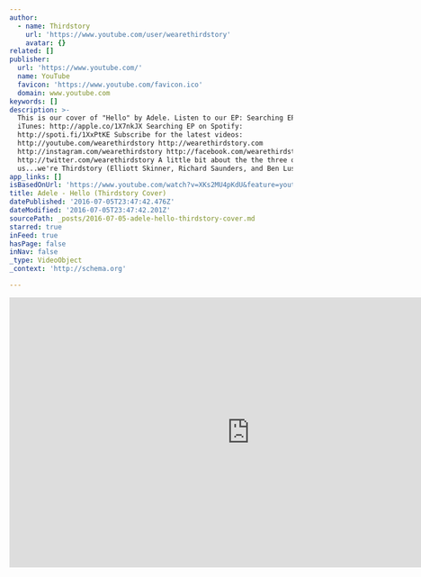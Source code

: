 ```yaml
---
author:
  - name: Thirdstory
    url: 'https://www.youtube.com/user/wearethirdstory'
    avatar: {}
related: []
publisher:
  url: 'https://www.youtube.com/'
  name: YouTube
  favicon: 'https://www.youtube.com/favicon.ico'
  domain: www.youtube.com
keywords: []
description: >-
  This is our cover of "Hello" by Adele. Listen to our EP: Searching EP on
  iTunes: http://apple.co/1X7nkJX Searching EP on Spotify:
  http://spoti.fi/1XxPtKE Subscribe for the latest videos:
  http://youtube.com/wearethirdstory http://wearethirdstory.com
  http://instagram.com/wearethirdstory http://facebook.com/wearethirdstory
  http://twitter.com/wearethirdstory A little bit about the the three of
  us...we're Thirdstory (Elliott Skinner, Richard Saunders, and Ben Lusher).
app_links: []
isBasedOnUrl: 'https://www.youtube.com/watch?v=XKs2MU4pKdU&feature=youtu.be'
title: Adele - Hello (Thirdstory Cover)
datePublished: '2016-07-05T23:47:42.476Z'
dateModified: '2016-07-05T23:47:42.201Z'
sourcePath: _posts/2016-07-05-adele-hello-thirdstory-cover.md
starred: true
inFeed: true
hasPage: false
inNav: false
_type: VideoObject
_context: 'http://schema.org'

---
```

<iframe src="https://cdn.embedly.com/widgets/media.html?src=https%3A%2F%2Fwww.youtube.com%2Fembed%2FXKs2MU4pKdU%3Ffeature%3Doembed&amp;url=http%3A%2F%2Fwww.youtube.com%2Fwatch%3Fv%3DXKs2MU4pKdU&amp;image=https%3A%2F%2Fi.ytimg.com%2Fvi%2FXKs2MU4pKdU%2Fhqdefault.jpg&amp;key=b7d04c9b404c499eba89ee7072e1c4f7&amp;type=text%2Fhtml&amp;schema=youtube" width="854" height="480" scrolling="no" frameborder="0" allowfullscreen="" style=""></iframe>